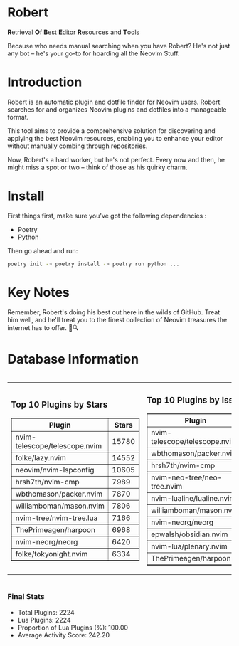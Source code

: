 # Robert

**R**etrieval
**O**f
**B**est
**E**ditor
**R**esources and
**T**ools

Because who needs manual searching when you have Robert?
He's not just any bot – he's your go-to for hoarding all the Neovim Stuff.

# Introduction
Robert is an automatic plugin and dotfile finder for Neovim users. Robert searches for and organizes Neovim plugins and dotfiles into a manageable format.

This tool aims to provide a comprehensive solution for discovering and applying the best Neovim resources, enabling you to enhance your editor without manually combing through repositories.

Now, Robert's a hard worker, but he's not perfect. Every now and then, he might miss a spot or two – think of those as his quirky charm. 

# Install
 First things first, make sure you've got the following dependencies :
  - Poetry 
  - Python 

Then go ahead and run:

```bash
poetry init -> poetry install -> poetry run python ...
```
# Key Notes

Remember, Robert's doing his best out here in the wilds of GitHub. Treat him well, and he'll treat you to the finest collection of Neovim treasures the internet has to offer. 🎩🔍


# Database Information

<div style='display:flex;flex-direction:row;justify-content:space-between;'><table><tr><td><h3>Top 10 Plugins by Stars</h3><table border="1"><tr><th>Plugin</th><th>Stars</th></tr><tr><td>nvim-telescope/telescope.nvim</td><td>15780</td></tr><tr><td>folke/lazy.nvim</td><td>14552</td></tr><tr><td>neovim/nvim-lspconfig</td><td>10605</td></tr><tr><td>hrsh7th/nvim-cmp</td><td>7989</td></tr><tr><td>wbthomason/packer.nvim</td><td>7870</td></tr><tr><td>williamboman/mason.nvim</td><td>7806</td></tr><tr><td>nvim-tree/nvim-tree.lua</td><td>7166</td></tr><tr><td>ThePrimeagen/harpoon</td><td>6968</td></tr><tr><td>nvim-neorg/neorg</td><td>6420</td></tr><tr><td>folke/tokyonight.nvim</td><td>6334</td></tr></table></td><td><h3>Top 10 Plugins by Issues</h3><table border="1"><tr><th>Plugin</th><th>Issues</th></tr><tr><td>nvim-telescope/telescope.nvim</td><td>359</td></tr><tr><td>wbthomason/packer.nvim</td><td>308</td></tr><tr><td>hrsh7th/nvim-cmp</td><td>275</td></tr><tr><td>nvim-neo-tree/neo-tree.nvim</td><td>237</td></tr><tr><td>nvim-lualine/lualine.nvim</td><td>227</td></tr><tr><td>williamboman/mason.nvim</td><td>196</td></tr><tr><td>nvim-neorg/neorg</td><td>185</td></tr><tr><td>epwalsh/obsidian.nvim</td><td>149</td></tr><tr><td>nvim-lua/plenary.nvim</td><td>146</td></tr><tr><td>ThePrimeagen/harpoon</td><td>120</td></tr></table></td><td><h3>Top 10 Plugins by Forks</h3><table border="1"><tr><th>Plugin</th><th>Forks</th></tr><tr><td>neovim/nvim-lspconfig</td><td>2077</td></tr><tr><td>nvim-telescope/telescope.nvim</td><td>833</td></tr><tr><td>nvim-tree/nvim-tree.lua</td><td>611</td></tr><tr><td>nvim-lualine/lualine.nvim</td><td>465</td></tr><tr><td>folke/tokyonight.nvim</td><td>423</td></tr><tr><td>hrsh7th/nvim-cmp</td><td>397</td></tr><tr><td>ThePrimeagen/harpoon</td><td>373</td></tr><tr><td>folke/lazy.nvim</td><td>350</td></tr><tr><td>jackMort/ChatGPT.nvim</td><td>312</td></tr><tr><td>nvim-lua/plenary.nvim</td><td>290</td></tr></table></td></tr></table></div>

### Final Stats
- Total Plugins: 2224
- Lua Plugins: 2224
- Proportion of Lua Plugins (%): 100.00
- Average Activity Score: 242.20
